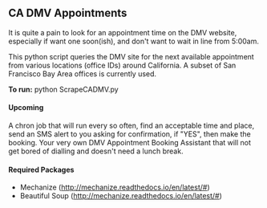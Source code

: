 ## CA DMV Appointments
It is quite a pain to look for an appointment time on the DMV website, especially if want one soon(ish), and don't want to wait in line from 5:00am.

This python script queries the DMV site for the next available appointment from various locations (office IDs) around California. A subset of San Francisco Bay Area offices is currently used.

**To run:** python ScrapeCADMV.py

#### Upcoming
A chron job that will run every so often, find an acceptable time and place, send an SMS alert to you asking for confirmation, if "YES", then make the booking. Your very own DMV Appointment Booking Assistant that will not get bored of dialling and doesn't need a lunch break.

#### Required Packages
- Mechanize (http://mechanize.readthedocs.io/en/latest/#)
- Beautiful Soup (http://mechanize.readthedocs.io/en/latest/#)